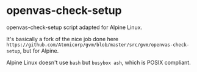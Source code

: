 # openvas-check-setup
openvas-check-setup script adapted for Alpine Linux.

It's basically a fork of the nice job done here ```https://github.com/Atomicorp/gvm/blob/master/src/gvm/openvas-check-setup```, but for Alpine.

Alpine Linux doesn't use ```bash``` but ```busybox ash```, which is POSIX compliant.
